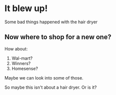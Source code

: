 <!-- 
.. title: Dude, Where's My Hair Dryer
.. slug: dude-wheres-my-hair-dryer
.. date: 2017-02-27 20:21:32 UTC-07:00
.. tags: 
.. category: 
.. link: 
.. description: 
.. type: text
.. author: Rita
-->

# It blew up!

Some bad things happened with the hair dryer

## Now where to shop for a new one?

How about:

1. Wal-mart?
2. Winners?
3. Homesense?

Maybe we can look into some of those.

So maybe this isn't about a hair dryer.  Or is it?
